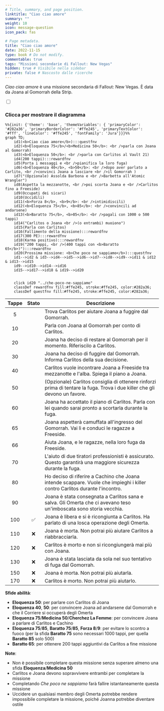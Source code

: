 ```yaml
---
# Title, summary, and page position.
linktitle: "Ciao ciao amore"
summary: ""
weight: 10
icon: message-question
icon_pack: fas

# Page metadata.
title: "Ciao ciao amore"
date: 2022-11-15
type: book # Do not modify.
commentable: true
tags: "Missioni secondarie di Fallout: New Vegas"
hidden: true # Visibile nella sidebar
private: false # Nascosto dalle ricerche
---
```


<div class="fnv">


*Ciao ciao amore* è una missione secondaria di Fallout: New Vegas. È data da Joana al Gomorrah della Strip.


<section class="chart-collapse">
<input type="checkbox" name="collapse2" id="handle2">
<h3 class="handle">
<label for="handle2">Clicca per mostrare il diagramma</label>
</h3>
<div class="content">

```mermaid
%%{init: {'theme': 'base', 'themeVariables': { 'primaryColor': '#282a36', 'primaryBorderColor': '#ffe245', 'primaryTextColor': '#fff', 'lineColor': '#ffe245', 'fontFamily': 'Jura'}}}%%
graph TD;
    id1(<b>Ciao ciao amore</b>):::questfnv
    id2(<b>Eloquenza 75</b>/<b>Medicina 50</b>: <br />parla con Joana al Gomorrah)
    id3(<b>Eloquenza 50</b>: <br />parla con Carlitos al Vault 21)
    id4(200 tappi):::rewardfnv
    id5(Porta i messaggi e <br />pianifica la loro fuga)
    id6(<b>Eloquenza 40</b>, <b>50</b>: <br />dopo aver parlato a Carlito, <br />convinci Joana a lasciare <br />il Gomorrah )
    id7("(Opzionale) Assolda Barbona e <br />Barbetta all'Atomic Wrangler") 
    id8(Aspetta la mezzanotte, <br />poi scorta Joana e <br />Carlitos fino a Freeside)
    id9(Occupati dei sicari)
    id10(Uccidili)
    id11(<b>Forza 8</b>, <b>9</b>: <br />intimidiscili)
    id12(<b>Eloquenza 75</b>, <b>85</b>: <br />convincili ad andarsene)
    id13(<b>Baratto 75</b>, <b>85</b>: <br />pagali con 1000 o 500 tappi)
    id14("Carlitos o Joana <br />(o entrambi) muoiono") 
    id15(Parla con Carlitos)
    id16(Fallimento della missione):::rewardfnv
    id17(300 PE):::rewardfnv
    id18(Karma positivo):::rewardfnv
    id19("200 tappi, <br />(400 tappi con <b>Baratto 65</b>)"):::rewardfnv
    id20(Prossima missione: <b>Che poco ne sappiamo</b>):::questfnv
    id1-->id2 & id3-->id4-->id5-->id6-->id7-->id8-->id9-->id11 & id12 & id13-->id15
    id9-->id10-->id14-->id16
    id15-->id17-->id18 & id19-->id20
    
    
    click id20 "../che-poco-ne-sappiamo"
    classDef rewardfnv fill:#ffe245, stroke:#ffe245, color:#282a36;
    classDef questfnv fill:#ffe245, stroke:#ffe245, color:#282a36;
```

</div>
</section>

| Tappe |       Stato        | Descrizione |
|:-----:|:------------------:| ----------- |
|                           5                           |            | Trova Carlitos per aiutare Joana a fuggire dal Gomorrah.                                                                                                                    |
|                           10                          |            | Parla con Joana al Gomorrah per conto di Carlitos.                                                                                                                          |
|                           20                          |            | Joana ha deciso di restare al Gomorrah per il momento. Riferiscilo a Carlitos.                                                                                              |
|                           30                          |            | Joana ha deciso di fuggire dal Gomorrah. Informa Carlitos della sua decisione.                                                                                              |
|                           40                          |            | Carlitos vuole incontrare Joana a Freeside tra mezzanotte e l'alba. Spiega il piano a Joana.                                                                                |
|                           50                          |            | (Opzionale) Carlitos consiglia di ottenere rinforzi prima di tentare la fuga. Trova i due killer che gli devono un favore.                                                  |
|                           60                          |            | Joana ha accettato il piano di Carlitos. Parla con lei quando sarai pronto a scortarla durante la fuga.                                                                     |
|                           65                          |            | Joana aspetterà camuffata all'ingresso del Gomorrah. Vai lì e conduci le ragazze a Freeside.                                                                                |
|                           66                          |            | Aiuta Joana, e le ragazze, nella loro fuga da Freeside.                                                                                                                     |
|                           70                          |            | L'aiuto di due tiratori professionisti è assicurato. Questo garantirà una maggiore sicurezza durante la fuga.                                                               |
|                           80                          |            | Ho deciso di riferire a Cachino che Joana intende scappare. Vuole che impieghi i killer contro Carlitos durante l'incontro.                                                 |
|                           90                          |            | Joana è stata consegnata a Carlitos sana e salva. Gli Omerta che ci avevano teso un'imboscata sono storia vecchia.                                                          |
|                          100                          | :white_check_mark: | Joana è libera e si è ricongiunta a Carlitos. Ha parlato di una losca operazione degli Omerta.                                                                              |
|                          110                          |   ❌  | Joana è morta. Non potrai più aiutare Carlitos a riabbracciarla.                                                                                                            |
|                          120                          |   ❌  | Carlitos è morto e non si ricongiungerà mai più con Joana.                                                                                                                  |
|                          130                          |   ❌  | Joana è stata lasciata da sola nel suo tentativo di fuga dal Gomorrah.                                                                                                      |
|                          150                          |   ❌  | Joana è morta. Non potrai più aiutarla.                                                                                                                                     |
|                          170                          |   ❌  | Carlitos è morto. Non potrai più aiutarlo.                                                                                                                                  |



**Sfide abilità**:
- **Eloquenza 50**: per parlare con Carlitos di Joana
- **Eloquenza 40**, **50**: per convincere Joana ad andarsene dal Gomorrah e che il Corriere si occuperà degli Omerta
- **Eloquenza 75**/**Medicina 50**/**Cherchez La Femme**: per convincere Joana a parlare di Carlitos e Cachino
- **Eloquenza 75**/**85**, **Baratto 75**/**85**, **Forza 8**/**9**: per evitare lo scontro a fuoco (per la sfida **Baratto 75** sono necessari 1000 tappi, per quella **Baratto 85** solo 500)
- **Baratto 65**: per ottenere 200 tappi aggiuntivi da Carlitos a fine missione



**Note**:
- Non è possibile completare questa missione senza superare almeno una sfida **Eloquenza**/**Medicina 50**
- Carlitos e Joana devono sopravvivere entrambi per completare la missione
- Completando *Che poco ne sappiamo* farà fallire istantaneamente questa missione
- Uccidere un qualsiasi membro degli Omerta potrebbe rendere impossibile completare la missione, poiché Joanna potrebbe diventare ostile 


</div>


